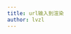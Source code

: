 ```yaml
---
title: url输入到渲染
author: lvzl
---
```

<script setup>
  import XmindViewer from '@/XmindViewer'
</script>

<XmindViewer url="https://mp-d22f2f25-96ec-4381-920f-a0d8df227b60.cdn.bspapp.com/cloudstorage/258dcd63-9e91-44b0-b33a-d8de7d0eabeb.xmind"/>




